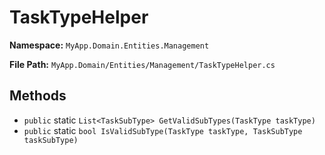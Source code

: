# TaskTypeHelper

**Namespace:** `MyApp.Domain.Entities.Management`

**File Path:** `MyApp.Domain/Entities/Management/TaskTypeHelper.cs`

## Methods

- `public` static `List<TaskSubType> GetValidSubTypes(TaskType taskType)`
- `public` static `bool IsValidSubType(TaskType taskType, TaskSubType taskSubType)`

